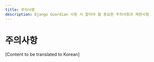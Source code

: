 ```yaml
---
title: 주의사항
description: Django Guardian 사용 시 알아야 할 중요한 주의사항과 제한사항
---
```


# 주의사항

[Content to be translated to Korean]

<!-- This page content will be translated from the main English userguide/caveats.md -->
